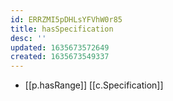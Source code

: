 ```yaml
---
id: ERRZMI5pDHLsYFVhW0r85
title: hasSpecification
desc: ''
updated: 1635673572649
created: 1635673549337
---
```



- [[p.hasRange]] [[c.Specification]]
